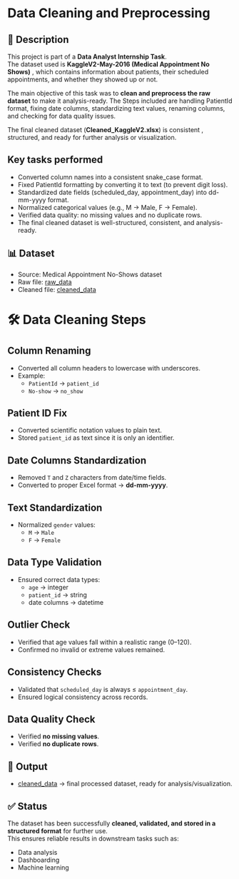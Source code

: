 # Data Cleaning and Preprocessing

## 📌 Description  

This project is part of a **Data Analyst Internship Task**.  
The dataset used is **KaggleV2-May-2016 (Medical Appointment No Shows)**  , which contains information about patients, their scheduled appointments, and whether they showed up or not.  

The main objective of this task was to **clean and preprocess the raw dataset** to make it analysis-ready. The Steps included are handling PatientId format, fixing date columns, standardizing text values, renaming columns, and checking for data quality issues.  

The final cleaned dataset (**Cleaned_KaggleV2.xlsx**)  is consistent , structured, and ready for further analysis or visualization.

## Key tasks performed

- Converted column names into a consistent snake_case format.
- Fixed PatientId formatting by converting it to text (to prevent digit loss).
- Standardized date fields (scheduled_day, appointment_day) into dd-mm-yyyy format.
- Normalized categorical values (e.g., M → Male, F → Female).
- Verified data quality: no missing values and no duplicate rows.
- The final cleaned dataset is well-structured, consistent, and analysis-ready.

## 📊 Dataset

- Source: Medical Appointment No-Shows dataset
- Raw file: <a href="https://github.com/sabaribala2004-dataanalyst/Data-Cleaning-and-Preprocessing/blob/main/KaggleV2-May-2016.csv">raw_data</a>
- Cleaned file: <a href="https://github.com/sabaribala2004-dataanalyst/Data-Cleaning-and-Preprocessing/blob/main/Cleaned_KaggleV2.xlsx">cleaned_data</a>

# 🛠️ Data Cleaning Steps

## Column Renaming
- Converted all column headers to lowercase with underscores.  
- Example:  
  - `PatientId` → `patient_id`  
  - `No-show` → `no_show`

## Patient ID Fix
- Converted scientific notation values to plain text.  
- Stored `patient_id` as text since it is only an identifier.

## Date Columns Standardization
- Removed `T` and `Z` characters from date/time fields.  
- Converted to proper Excel format → **dd-mm-yyyy**.

## Text Standardization
- Normalized `gender` values:  
  - `M` → `Male`  
  - `F` → `Female`

## Data Type Validation  

- Ensured correct data types:  
  - `age` → integer  
  - `patient_id` → string  
  - date columns → datetime  

## Outlier Check  

- Verified that age values fall within a realistic range (0–120).  
- Confirmed no invalid or extreme values remained.  

## Consistency Checks  

- Validated that `scheduled_day` is always ≤ `appointment_day`.  
- Ensured logical consistency across records.

## Data Quality Check
- Verified **no missing values**.  
- Verified **no duplicate rows**.


## 📂 Output
- <a href="https://github.com/sabaribala2004-dataanalyst/Data-Cleaning-and-Preprocessing/blob/main/Cleaned_KaggleV2.xlsx">cleaned_data</a> → final processed dataset, ready for analysis/visualization.  


## ✅ Status
The dataset has been successfully **cleaned, validated, and stored in a structured format** for further use.  
This ensures reliable results in downstream tasks such as:  
- Data analysis  
- Dashboarding  
- Machine learning  
